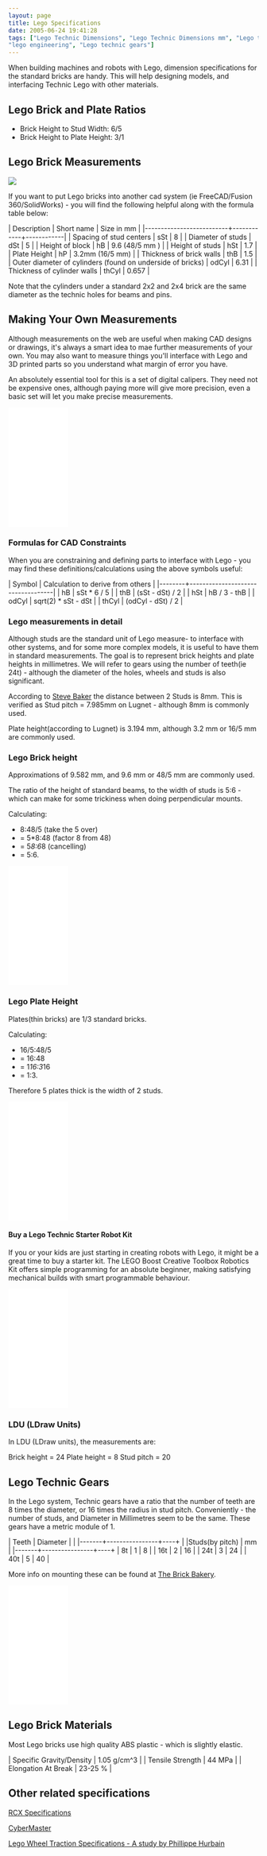 ```yaml
---
layout: page
title: Lego Specifications
date: 2005-06-24 19:41:28
tags: ["Lego Technic Dimensions", "Lego Technic Dimensions mm", "Lego technic specifications", "lego Robotics", "technic lego", "lego measurements", "afol",
"lego engineering", "Lego technic gears"] 
---
```

When building machines and robots with Lego, dimension specifications for the standard bricks are handy. This will help designing models, and interfacing Technic Lego with other materials.

## Lego Brick and Plate Ratios

* Brick Height to Stud Width: 6/5
* Brick Height to Plate Height: 3/1

## Lego Brick Measurements

![](/galleries/lego-dimensions/lego-dimensions-thumb.jpg)

If you want to put Lego bricks into another cad system (ie FreeCAD/Fusion 360/SolidWorks) - you will find the following helpful along with the formula table below:

|  Description             | Short name | Size in mm |
|--------------------------+------------+------------|
| Spacing of stud centers  | sSt        | 8          |
| Diameter of studs        | dSt        | 5          |
| Height of block          | hB         | 9.6 (48/5 mm )  |
| Height of studs          | hSt        | 1.7        |
| Plate Height             | hP         | 3.2mm (16/5 mm) |
| Thickness of brick walls | thB        | 1.5        |
| Outer diameter of cylinders (found on underside of bricks) | odCyl | 6.31 |
| Thickness of cylinder walls | thCyl   | 0.657       |

Note that the cylinders under a standard 2x2 and 2x4 brick are the same diameter as the technic holes for beams and pins.

## Making Your Own Measurements

Although measurements on the web are useful when making CAD designs or drawings, it's always a smart idea to mae further measurements of your own. You may also want to measure things you'll interface with Lego and 3D printed parts so you understand what margin of error you have. 

An absolutely essential tool for this is a set of digital calipers. They need not be expensive ones, although paying more will give more precision, even a basic set will let you make precise measurements.

<iframe style="width:120px;height:240px;" marginwidth="0" marginheight="0" scrolling="no" frameborder="0" src="//ws-eu.amazon-adsystem.com/widgets/q?ServiceVersion=20070822&OneJS=1&Operation=GetAdHtml&MarketPlace=GB&source=ss&ref=as_ss_li_til&ad_type=product_link&tracking_id=orionrobots-21&language=en_GB&marketplace=amazon&region=GB&placement=B07DFFYCXS&asins=B07DFFYCXS&linkId=e835ac1ec71889090e44d90c1c22b7d0&show_border=true&link_opens_in_new_window=true"></iframe>

### Formulas for CAD Constraints
  
When you are constraining and defining parts to interface with Lego - you may find these definitions/calculations using the above symbols useful:

| Symbol | Calculation to derive from others |
|--------+-----------------------------------|
| hB     | sSt * 6 / 5     |
| thB    | (sSt - dSt) / 2 |
| hSt    | hB / 3 - thB    |
| odCyl  | sqrt(2) * sSt - dSt |
| thCyl  | (odCyl - dSt) / 2 |

### Lego measurements in detail

Although studs are the standard unit of Lego measure- to interface with other systems, and for some more complex models, it is useful to have them in standard measurements. The goal is to represent brick heights and plate heights in millimetres. We will refer to gears using the number of teeth(ie 24t) - although the diameter of the holes, wheels and studs is also significant.

According to [Steve Baker](https://sjbaker.org/steve/lego/dimensions.html "The Brick Bakery:Lego Dimensions") the distance between 2 Studs is 8mm. This is verified as Stud pitch = 7.985mm on Lugnet - although 8mm is commonly used.

Plate height(according to Lugnet) is 3.194 mm, although 3.2 mm or 16/5 mm are commonly used.

### Lego Brick height

Approximations of 9.582 mm, and 9.6 mm or 48/5 mm are commonly used.

The ratio of the height of standard beams, to the width of studs is 5:6 - which can make for some trickiness when doing perpendicular mounts.

Calculating:

* 8:48/5 (take the 5 over)
* = 5*8:48 (factor 8 from 48)
* = 5*8:6*8 (cancelling)
* = 5:6.

<iframe style="width:120px;height:240px;" marginwidth="0" marginheight="0" scrolling="no" frameborder="0" src="//ws-eu.amazon-adsystem.com/widgets/q?ServiceVersion=20070822&OneJS=1&Operation=GetAdHtml&MarketPlace=GB&source=ss&ref=as_ss_li_til&ad_type=product_link&tracking_id=orionrobots-21&language=en_GB&marketplace=amazon&region=GB&placement=B00NVDP3ZU&asins=B00NVDP3ZU&linkId=15ef56a9446e2abffca1d712b68e94a6&show_border=true&link_opens_in_new_window=true"></iframe>

### Lego Plate Height

Plates(thin bricks) are 1/3 standard bricks.

Calculating:

* 16/5:48/5
* = 16:48
* = 1*16:3*16
* = 1:3.

Therefore 5 plates thick is the width of 2 studs.

<iframe style="width:120px;height:240px;" marginwidth="0" marginheight="0" scrolling="no" frameborder="0" src="//ws-eu.amazon-adsystem.com/widgets/q?ServiceVersion=20070822&OneJS=1&Operation=GetAdHtml&MarketPlace=GB&source=ss&ref=as_ss_li_til&ad_type=product_link&tracking_id=orionrobots-21&language=en_GB&marketplace=amazon&region=GB&placement=B0042W8KSQ&asins=B0042W8KSQ&linkId=a963912f38a0d8d3c3980f8a861744c5&show_border=true&link_opens_in_new_window=true"></iframe>

#### Buy a Lego Technic Starter Robot Kit

If you or your kids are just starting in creating robots with Lego, it might be a great time to buy a starter kit. The LEGO Boost Creative Toolbox Robotics Kit offers simple programming for an absolute beginner, making satisfying mechanical builds with smart programmable behaviour.

<iframe style="width:120px;height:240px;" marginwidth="0" marginheight="0" scrolling="no" frameborder="0" src="//ws-eu.amazon-adsystem.com/widgets/q?ServiceVersion=20070822&OneJS=1&Operation=GetAdHtml&MarketPlace=GB&source=ss&ref=as_ss_li_til&ad_type=product_link&tracking_id=orionrobots-21&language=en_GB&marketplace=amazon&region=GB&placement=B06X6GN2VQ&asins=B06X6GN2VQ&linkId=e38b8884b137078eecfe3c21bd6f7aa3&show_border=true&link_opens_in_new_window=true"></iframe>

### LDU (LDraw Units)

In LDU (LDraw units), the measurements are:

Brick height = 24
Plate height =  8
Stud pitch   = 20

## Lego Technic Gears

In the Lego system, Technic gears have a ratio that the number of teeth are 8 times the diameter, or 16 times the radius in stud pitch. Conveniently - the number of studs, and Diameter in Millimetres seem to be the same. These gears have a metric module of 1.

| Teeth | Diameter       |    |
|-------+----------------+----+
|       |Studs(by pitch) | mm |
|-------+----------------+----+
| 8t    | 1              | 8  |
| 16t   | 2              | 16 |
| 24t   | 3              | 24 |
| 40t   | 5              | 40 |

More info on mounting these can be found at [The Brick Bakery](http://sjbaker.org/steve/lego/gearpairs.html "The Brick Bakery:Gear Mounting & Ratios").

<iframe style="width:120px;height:240px;" marginwidth="0" marginheight="0" scrolling="no" frameborder="0" src="//ws-eu.amazon-adsystem.com/widgets/q?ServiceVersion=20070822&OneJS=1&Operation=GetAdHtml&MarketPlace=GB&source=ss&ref=as_ss_li_til&ad_type=product_link&tracking_id=orionrobots-21&language=en_GB&marketplace=amazon&region=GB&placement=B00U23VMTS&asins=B00U23VMTS&linkId=fc6b420d6dd6a99d59e86d198f71583b&show_border=true&link_opens_in_new_window=true"></iframe>

## Lego Brick Materials

Most Lego bricks use high quality ABS plastic - which is slightly elastic.

| Specific Gravity/Density | 1.05 g/cm^3 |
| Tensile Strength         | 44 MPa      |
| Elongation At Break      | 23-25 %     |

## Other related specifications

[RCX Specifications](/wiki/rcx_specifications.html)

[CyberMaster](/wiki/cybermaster.html)

[Lego Wheel Traction Specifications - A study by Phillippe Hurbain](http://philohome.com/traction/traction.htm "Wheels, Tyres and Traction")
